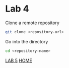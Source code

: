 # Lab 4

Clone a remote repository
```bash
git clone <repository-url>
```

Go into the directory
```bash
cd <repository-name>
```

[LAB 5](./l5.md)
[HOME](./../README.md)
